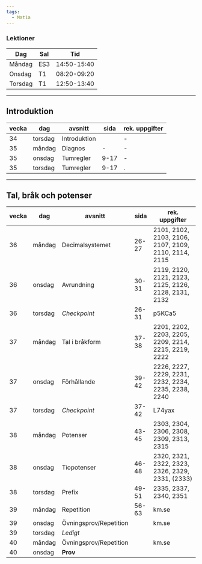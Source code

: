 ```yaml
---
tags:
  - Mat1a
---
```


### Lektioner

| Dag     | Sal | Tid         |
| ------- | --- | ----------- |
| Måndag  | ES3 | 14:50-15:40 |
| Onsdag  | T1  | 08:20-09:20 |
| Torsdag | T1  | 12:50-13:40 |

---

## Introduktion

| vecka | dag     | avsnitt      | sida | rek. uppgifter |
| ----- | ------- | ------------ | ---- | -------------- |
| 34    | torsdag | Introduktion |      | -              |
| 35    | måndag  | Diagnos      | -    | -              |
| 35    | onsdag  | Tumregler    | 9-17 | -              |
| 35    | torsdag | Tumregler    | 9-17 | .              |

---

## Tal, bråk och potenser


| vecka | dag     | avsnitt                | sida  | rek. uppgifter                                       |
| ----- | ------- | ---------------------- | ----- | ---------------------------------------------------- |
| 36    | måndag  | Decimalsystemet        | 26-27 | 2101, 2102, 2103, 2106, 2107, 2109, 2110, 2114, 2115 |
| 36    | onsdag  | Avrundning             | 30-31 | 2119, 2120, 2121, 2123, 2125, 2126, 2128, 2131, 2132 |
| 36    | torsdag | *Checkpoint*           | 26-31 | p5KCa5                                               |
| 37    | måndag  | Tal i bråkform         | 37-38 | 2201, 2202, 2203, 2205, 2209, 2214, 2215, 2219, 2222 |
| 37    | onsdag  | Förhållande            | 39-42 | 2226, 2227, 2229, 2231, 2232, 2234, 2235, 2238, 2240 |
| 37    | torsdag | *Checkpoint*           | 37-42 | L74yax                                               |
| 38    | måndag  | Potenser               | 43-45 | 2303, 2304, 2306, 2308, 2309, 2313, 2315             |
| 38    | onsdag  | Tiopotenser            | 46-48 | 2320, 2321, 2322, 2323, 2326, 2329, 2331, (2333)     |
| 38    | torsdag | Prefix                 | 49-51 | 2335, 2337, 2340, 2351                               |
| 39    | måndag  | Repetition             | 56-63 | km.se                                                |
| 39    | onsdag  | Övningsprov/Repetition |       | km.se                                                |
| 39    | torsdag | *Ledigt*               |       |                                                      |
| 40    | måndag  | Övningsprov/Repetition |       | km.se                                                |
| 40    | onsdag  | **Prov**               |       |                                                      |
